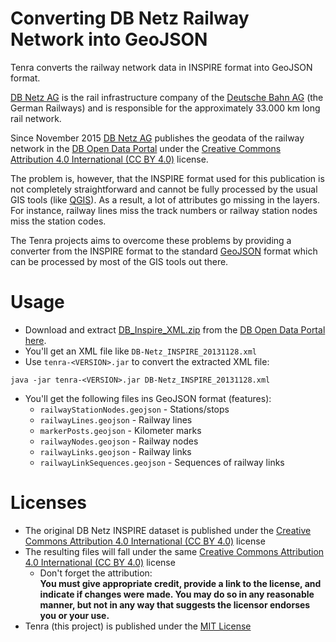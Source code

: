 # Converting DB Netz Railway Network into GeoJSON

Tenra converts the railway network data in INSPIRE format into GeoJSON format.

[DB Netz AG](https://fahrweg.dbnetze.com) is the rail infrastructure company
of the [Deutsche Bahn AG](http://www.deutschebahn.com/) (the German Railways)
and is responsible for the approximately 33.000 km long rail network.

Since November 2015 [DB Netz AG](https://fahrweg.dbnetze.com) publishes the
geodata of the railway network in the [DB Open Data Portal](http://data.deutschebahn.com)
under the [Creative Commons Attribution 4.0 International (CC BY 4.0)](https://creativecommons.org/licenses/by/4.0/) license.

The problem is, however, that the INSPIRE format used for this publication is
not completely straightforward and cannot be fully processed by the usual GIS
tools (like [QGIS](http://www.qgis.org/)). As a result, a lot of attributes go
missing in the layers. For instance, railway lines miss the track numbers or
railway station nodes miss the station codes.

The Tenra projects aims to overcome these problems by providing a converter
from the INSPIRE format to the standard [GeoJSON](http://geojson.org/) format
which can be processed by most of the GIS tools out there.

# Usage

* Download and extract [DB_Inspire_XML.zip](http://data.deutschebahn.com/datasets/streckennetz/DB_Inspire_XML.zip) from the [DB Open Data Portal](http://data.deutschebahn.com) [here](http://data.deutschebahn.com/datasets/streckennetz/).
* You'll get an XML file like `DB-Netz_INSPIRE_20131128.xml`
* Use `tenra-<VERSION>.jar` to convert the extracted XML file:  
```
java -jar tenra-<VERSION>.jar DB-Netz_INSPIRE_20131128.xml
```
* You'll get the following files ins GeoJSON format (features):
  * `railwayStationNodes.geojson` - Stations/stops
  * `railwayLines.geojson` - Railway lines
  * `markerPosts.geojson` - Kilometer marks
  * `railwayNodes.geojson` - Railway nodes
  * `railwayLinks.geojson` - Railway links
  * `railwayLinkSequences.geojson` - Sequences of railway links

# Licenses

* The original DB Netz INSPIRE dataset is published under the [Creative Commons Attribution 4.0 International (CC BY 4.0)](https://creativecommons.org/licenses/by/4.0/) license
* The resulting files will fall under the same [Creative Commons Attribution 4.0 International (CC BY 4.0)](https://creativecommons.org/licenses/by/4.0/) license
  * Don't forget the attribution:  
  **You must give appropriate credit, provide a link to the license, and indicate if changes were made. You may do so in any reasonable manner, but not in any way that suggests the licensor endorses you or your use.**
* Tenra (this project) is published under the [MIT License](https://raw.githubusercontent.com/highsource/tenra/master/LICENSE)